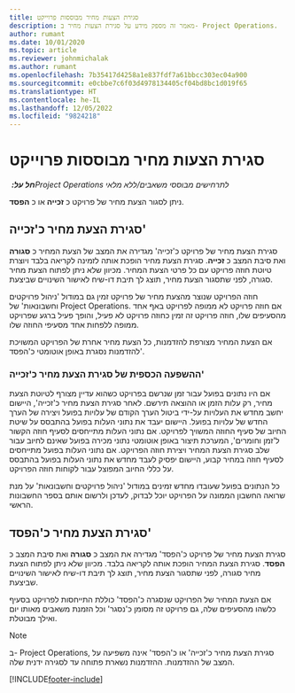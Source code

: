 ```yaml
---
title: סגירת הצעות מחיר מבוססות פרוייקט
description: מאמר זה מספק מידע על סגירת הצעות מחיר ב- Project Operations.
author: rumant
ms.date: 10/01/2020
ms.topic: article
ms.reviewer: johnmichalak
ms.author: rumant
ms.openlocfilehash: 7b35417d4258a1e837fdf7a61bbcc303ec04a900
ms.sourcegitcommit: e0cbbe7c6f03d4978134405cf04bd8bc1d019f65
ms.translationtype: HT
ms.contentlocale: he-IL
ms.lasthandoff: 12/05/2022
ms.locfileid: "9824218"
---
```

# <a name="close-project-based-quotes"></a>סגירת הצעות מחיר מבוססות פרוייקט

_**חל על:** ‏Project Operations לתרחישים מבוססי משאבים/ללא מלאי_

ניתן לסגור הצעת מחיר של פרויקט כ **זכייה** או כ **הפסד**. 

## <a name="close-a-quote-as-won"></a>סגירת הצעת מחיר כ'זכייה'

סגירת הצעת מחיר של פרויקט כ'זכייה' מגדירה את המצב של הצעת המחיר כ **סגורה** ואת סיבת המצב כ **זכייה**. סגירת הצעת מחיר הופכת אותה לזמינה לקריאה בלבד ויוצרת טיוטת חוזה פרויקט עם כל פרטי הצעת המחיר. מכיוון שלא ניתן לפתוח הצעת מחיר סגורה, לפני שתסגור הצעת מחיר, תוצג לך תיבת דו-שיח לאישור השינויים שביצעת.

חוזה הפרויקט שנוצר מהצעת מחיר של פרויקט זמין גם במודול 'ניהול פרויקטים וחשבונאות' של Project Operations. אם חוזה פרויקט לא ממופה לפרויקט באף אחד מהסעיפים שלו, חוזה פרויקט זה זמין כחוזה פרויקט לא פעיל, והופך פעיל ברגע שפרויקט ממופה ללפחות אחד מסעיפי החוזה שלו.

אם הצעת המחיר מצורפת להזדמנות, כל הצעת מחיר אחרת של הפרויקט המשויכת להזדמנות נסגרת באופן אוטומטי כ'הפסד'.

### <a name="financial-impact-of-closing-a-quote-as-won"></a>ההשפעה הכספית של סגירת הצעת מחיר כ'זכייה'

אם היו נתונים בפועל עבור זמן שנרשם בפרויקט כשהוא עדיין מצורף לטיוטת הצעת מחיר, רק עלות הזמן או ההוצאה תירשם. לאחר סגירת הצעת מחיר כ'זכייה', היישום יחשב מחדש את העלויות על-ידי ביטול הערך הקודם של עלויות בפועל ויצירה של הערך החדש של עלויות בפועל. היישום יעבד את נתוני העלות בפועל בהתבסס על שיטת החיוב של סעיף החוזה המשויך לפרויקט. אם נתוני העלות מתייחסים לסעיף חוזה הקשור ל'זמן וחומרים', המערכת תיצור באופן אוטומטי נתוני מכירה בפועל שאינם לחיוב עבור שלב סגירת הצעת המחיר ויצירת חוזה הפרויקט. אם נתוני העלות בפועל מתייחסים לסעיף חוזה במחיר קבוע, היישום יפסיק לעבד מחדש את נתוני העלות בפועל בהתבסס על כללי החיוב המפוצל עבור לקוחות חוזה הפרויקט.

כל הנתונים בפועל‬ שעובדו מחדש זמינים במודול 'ניהול פרויקטים וחשבונאות' על מנת שרואה החשבון הממונה על הפרויקט יוכל לבדוק, לעדכן ולרשום אותם בספר החשבונות הראשי. 

## <a name="close-a-quote-as-lost"></a>סגירת הצעת מחיר כ'הפסד'

סגירת הצעת מחיר של פרויקט כ'הפסד' מגדירה את המצב כ **סגורה** ואת סיבת המצב כ **הפסד**. סגירת הצעת המחיר הופכת אותה לקריאה בלבד. מכיוון שלא ניתן לפתוח הצעת מחיר סגורה, לפני שתסגור הצעת מחיר, תוצג לך תיבת דו-שיח לאישור השינויים שביצעת.

אם הצעת המחיר של הפרויקט שנסגרה כ'הפסד' כוללת התייחסות לפרויקט בסעיף כלשהו מהסעיפים שלה, גם פרויקט זה מסומן כ'נסגר' וכל הזמנת משאבים מאותו יום ואילך מבוטלת.

> [!NOTE]
> ב- Project Operations, סגירת הצעת מחיר כ'זכייה' או כ'הפסד' אינה משפיעה על המצב של ההזדמנות. ההזדמנות נשארת פתוחה עד לסגירה ידנית שלה.


[!INCLUDE[footer-include](../includes/footer-banner.md)]
